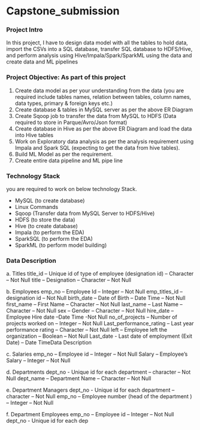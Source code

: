 # Capstone_submission

### Project Intro ###
In this project, I have to design data model with all the tables to hold data,
import the CSVs into a SQL database, transfer SQL database to HDFS/Hive, and perform analysis using
Hive/Impala/Spark/SparkML using the data and create data and ML pipelines


### Project Objective: As part of this project ###
1. Create data model as per your understanding from the data (you are required include tables names, relation between
tables, column names, data types, primary & foreign keys etc.)
2. Create database & tables in MySQL server as per the above ER Diagram
3. Create Sqoop job to transfer the data from MySQL to HDFS (Data required to store in Parque/Avro/Json format)
4. Create database in Hive as per the above ER Diagram and load the data into Hive tables
5. Work on Exploratory data analysis as per the analysis requirement using Impala and Spark SQL (expecting to get the data
from hive tables).
6. Build ML Model as per the requirement.
7. Create entire data pipeline and ML pipe line


### Technology Stack ###
you are required to work on below technology Stack.
- MySQL (to create database)
- Linux Commands
- Sqoop (Transfer data from MySQL Server to HDFS/Hive)
- HDFS (to store the data)
- Hive (to create database)
- Impala (to perform the EDA)
- SparkSQL (to perform the EDA)
- SparkML (to perform model building)


### Data Description ###
a. Titles 
title_id – Unique id of type of employee (designation id) – Character – Not Null
title – Designation – Character – Not Null

b. Employees 
emp_no – Employee Id – Integer – Not Null
emp_titles_id – designation id – Not Null
birth_date – Date of Birth – Date Time – Not Null
first_name – First Name – Character – Not Null
last_name – Last Name – Character – Not Null
sex – Gender – Character – Not Null
hire_date – Employee Hire date –Date Time -Not Null
no_of_projects – Number of projects worked on – Integer – Not Null
Last_performance_rating – Last year performance rating – Character – Not Null
left – Employee left the organization – Boolean – Not Null
Last_date - Last date of employment (Exit Date) – Date TimeData Description

c. Salaries 
emp_no – Employee id – Integer – Not Null
Salary – Employee’s Salary – Integer – Not Null

d. Departments
dept_no - Unique id for each department – character – Not Null
dept_name – Department Name – Character – Not Null

e. Department Managers
dept_no - Unique id for each department – character – Not Null
emp_no – Employee number (head of the department ) – Integer – Not Null

f. Department Employees 
emp_no – Employee id – Integer – Not Null
dept_no - Unique id for each dep
